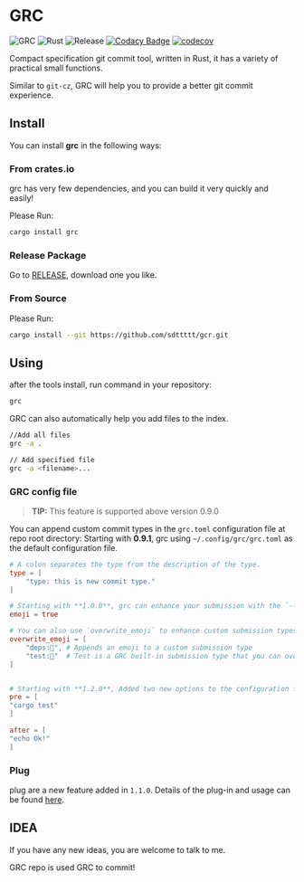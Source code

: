 # GRC

![GRC](https://img.shields.io/crates/v/grc.svg)
![Rust](https://github.com/sdttttt/gcr/workflows/Rust/badge.svg)
![Release](https://github.com/sdttttt/gcr/workflows/Release/badge.svg)
[![Codacy Badge](https://api.codacy.com/project/badge/Grade/6501c2d5bc19413dbbd297c6ee39e060)](https://app.codacy.com/gh/sdttttt/gcr?utm_source=github.com&utm_medium=referral&utm_content=sdttttt/gcr&utm_campaign=Badge_Grade)
[![codecov](https://codecov.io/gh/sdttttt/gcr/branch/master/graph/badge.svg)](https://codecov.io/gh/sdttttt/gcr)


Compact specification git commit tool, written in Rust, it has a variety of practical small functions. 

Similar to `git-cz`, GRC will help you to provide a better git commit experience.

## Install

You can install **grc** in the following ways:

### From crates.io

grc has very few dependencies, and you can build it very quickly and easily!

Please Run:

```sh
cargo install grc
```

### Release Package

Go to [RELEASE](https://github.com/sdttttt/gcr/releases), download one you like.

### From Source

Please Run:

```sh
cargo install --git https://github.com/sdttttt/gcr.git
```

## Using

after the tools install, run command in your repository:

```sh
grc
```

GRC can also automatically help you add files to the index.

```sh
//Add all files
grc -a .

// Add specified file
grc -a <filename>...
```

### GRC config file

> **TIP:**
> This feature is supported above version 0.9.0

You can append custom commit types in the `grc.toml` configuration file at repo root directory:
Starting with **0.9.1**, grc using `~/.config/grc/grc.toml` as the default configuration file.

```toml
# A colon separates the type from the description of the type.
type = [
    "type: this is new commit type."
]

# Starting with **1.0.0**, grc can enhance your submission with the `--emoji` command line argument.
emoji = true

# You can also use `overwrite_emoji` to enhance custom submission types or override basic submission types in GRC.
overwrite_emoji = [
    "deps:🚕", # Appends an emoji to a custom submission type
    "test:🚗"  # Test is a GRC built-in submission type that you can override.
]


# Starting with **1.2.0**, Added two new options to the configuration file, `pre` and `after`, which are similar to githook. Here you can enter the actions of the commands before and after COMMIT. (This feature may not work properly on Windows.)
pre = [
"cargo test"
]

after = [
"echo Ok!"
]

```

### Plug

plug are a new feature added in `1.1.0`. Details of the plug-in and usage can be found [here](https://github.com/sdttttt/gcr/tree/master/src/plugins).

## IDEA

If you have any new ideas, you are welcome to talk to me.

GRC repo is used GRC to commit!
